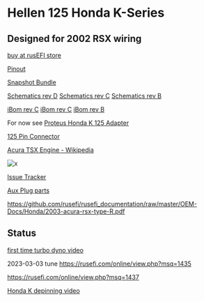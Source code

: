 # Hellen 125 Honda K-Series

## Designed for 2002 RSX wiring

[buy at rusEFI store](https://www.shop.rusefi.com/shop/p/honda-k-2002-pinout)

[Pinout](https://rusefi.com/docs/pinouts/hellen/hellen-honda-k/)

[Snapshot Bundle](https://rusefi.com/build_server/rusefi_bundle_hellen-honda-k.zip)

[Schematics rev D](https://github.com/rusefi/rusefi_documentation/raw/master/Hardware/Hellen/hellen125honda-d-schematic.pdf)
[Schematics rev C](https://github.com/rusefi/rusefi_documentation/raw/master/Hardware/Hellen/hellen125honda-c-schematic.pdf)
[Schematics rev B](https://github.com/rusefi/rusefi_documentation/raw/master/Hardware/Hellen/hellen125honda-b-schematic.pdf)

[iBom rev C](https://rusefi.com/docs/ibom/hellen125honda-d-ibom.html)
[iBom rev C](https://rusefi.com/docs/ibom/hellen125honda-c-ibom.html)
[iBom rev B](https://rusefi.com/docs/ibom/hellen125honda-b-ibom.html)

For now see [Proteus Honda K 125 Adapter](https://github.com/rusefi/proteus-Honda-K-125-adapter)

[125 Pin Connector](OEM-connectors#125)

[Acura TSX Engine - Wikipedia](https://en.wikipedia.org/wiki/Acura_TSX#Engine)

![x](Hardware/Hellen/hellen125honda-front-rev-a.jpg)

[Issue Tracker](https://github.com/rusefi/hellen125honda-issues)

[Aux Plug parts](https://github.com/rusefi/hellen125honda-issues/issues/1)

https://github.com/rusefi/rusefi_documentation/raw/master/OEM-Docs/Honda/2003-acura-rsx-type-R.pdf

## Status

[first time turbo dyno video](https://youtu.be/y9GVBKPL5Vw)

2023-03-03 tune https://rusefi.com/online/view.php?msq=1435

https://rusefi.com/online/view.php?msq=1437

[Honda K depinning video](https://www.youtube.com/watch?v=_kN83h54XDg)
